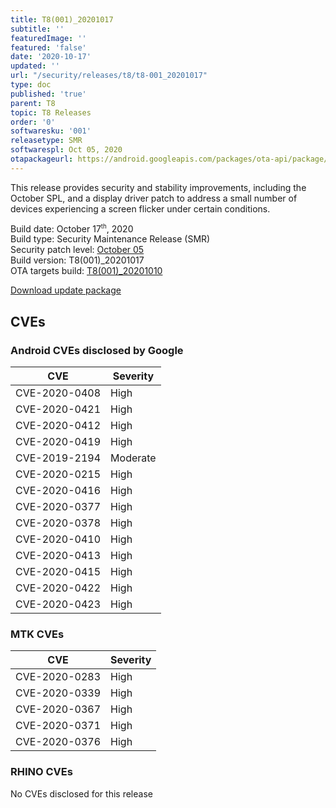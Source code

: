 ```yaml
---
title: T8(001)_20201017
subtitle: ''
featuredImage: ''
featured: 'false'
date: '2020-10-17'
updated: ''
url: "/security/releases/t8/t8-001_20201017"
type: doc
published: 'true'
parent: T8
topic: T8 Releases
order: '0'
softwaresku: '001'
releasetype: SMR
softwarespl: Oct 05, 2020
otapackageurl: https://android.googleapis.com/packages/ota-api/package/b520d12cd16c45febd7a664d2efc27b68b19ebb4.zip
---
```


This release provides security and stability improvements, including the October SPL, and a display driver patch to address a small number of devices experiencing a screen flicker under certain conditions.

Build date: October 17<sup><small>th</small></sup>, 2020  
Build type: Security Maintenance Release (SMR)  
Security patch level: [October 05](https://source.android.com/security/bulletin/2020-10-01)  
Build version: T8(001)_20201017  
OTA targets build: [T8(001)_20201010](/security/releases/t8/t8-001_20201010)

<i class="far fa-cloud-download-alt"></i> [Download update package](https://android.googleapis.com/packages/ota-api/package/b520d12cd16c45febd7a664d2efc27b68b19ebb4.zip)  

## CVEs
### Android CVEs disclosed by Google

| **CVE** | **Severity** |
|---------|--------------|
| CVE-2020-0408 | High |
| CVE-2020-0421 | High |
| CVE-2020-0412 | High |
| CVE-2020-0419 | High |
| CVE-2019-2194 | Moderate |
| CVE-2020-0215 | High |
| CVE-2020-0416 | High |
| CVE-2020-0377 | High |
| CVE-2020-0378 | High |
| CVE-2020-0410 | High |
| CVE-2020-0413 | High |
| CVE-2020-0415 | High |
| CVE-2020-0422 | High |
| CVE-2020-0423 | High |

### MTK CVEs

| **CVE** | **Severity** |
|---------|--------------|
| CVE-2020-0283 | High |
| CVE-2020-0339 | High |
| CVE-2020-0367 | High |
| CVE-2020-0371 | High |
| CVE-2020-0376 | High |

### RHINO CVEs
No CVEs disclosed for this release
